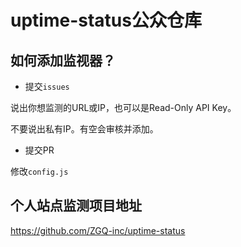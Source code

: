 # uptime-status公众仓库

## 如何添加监视器？

- 提交`issues`

说出你想监测的URL或IP，也可以是Read-Only API Key。

不要说出私有IP。有空会审核并添加。

- 提交PR

修改`config.js`

## 个人站点监测项目地址

https://github.com/ZGQ-inc/uptime-status
